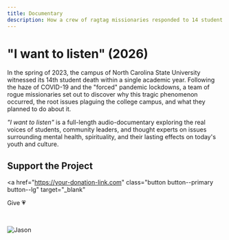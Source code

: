 ```yaml
---
title: Documentary
description: How a crew of ragtag missionaries responded to 14 student deaths at a top American university.
---
```


# "I want to listen" (2026)

In the spring of 2023, the campus of North Carolina State University witnessed its 14th student death within a single academic year. Following the haze of COVID-19 and the "forced" pandemic lockdowns, a team of rogue missionaries set out to discover why this tragic phenomenon occurred, the root issues plaguing the college campus, and what they planned to do about it.

*"I want to listen"* is a full-length audio-documentary exploring the real voices of students, community leaders, and thought experts on issues surrounding mental health, spirituality, and their lasting effects on today's youth and culture.

## Support the Project

<a
  href="https://your-donation-link.com"
  class="button button--primary button--lg"
  target="_blank"
>
  Give 💗
</a>

<br />

![Jason](/img/audible.png)
